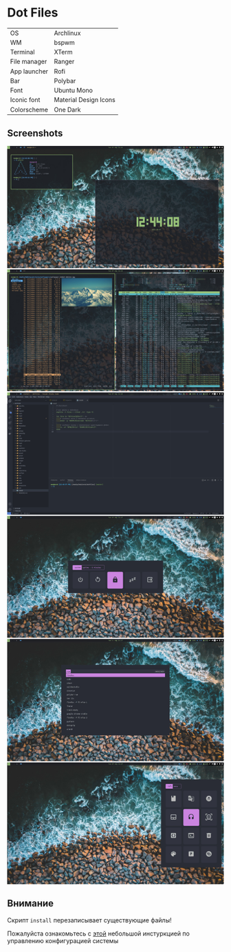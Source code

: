 # Dot Files

|              |                        |
|--------------|------------------------|
| OS           | Archlinux              |
| WM           | bspwm                  |
| Terminal     | XTerm                  |
| File manager | Ranger                 |
| App launcher | Rofi                   |
| Bar          | Polybar                |
| Font         | Ubuntu Mono            |
| Iconic font  | Material Design Icons  |
| Colorscheme  | One Dark               |


## Screenshots

<img src="https://github.com/exynil/files/blob/master/dotfiles/screenshots/1.jpg">

<img src="https://github.com/exynil/files/blob/master/dotfiles/screenshots/2.jpg">

<img src="https://github.com/exynil/files/blob/master/dotfiles/screenshots/3.jpg">

<img src="https://github.com/exynil/files/blob/master/dotfiles/screenshots/4.jpg">

<img src="https://github.com/exynil/files/blob/master/dotfiles/screenshots/5.jpg">

<img src="https://github.com/exynil/files/blob/master/dotfiles/screenshots/6.jpg">

## Внимание

Скрипт `install` перезаписывает существующие файлы!

Пожалуйста ознакомьтесь с [этой](https://exynil.github.io/knowledge-base/Linux/How-to/Manage-dotfiles.html) небольшой инстуркцией 
по управлению конфигурацией системы
